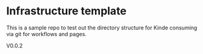 # Infrastructure template

This is a sample repo to test out the directory structure for Kinde consuming via git for workflows and pages.

V0.0.2
